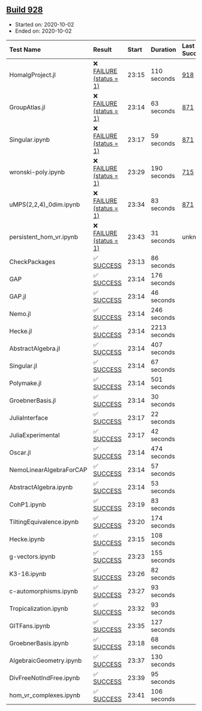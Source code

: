 ## [Build 928](https://oscarci.mathematik.uni-kl.de/job/oscar-stable/928/)

* Started on: 2020-10-02
* Ended on: 2020-10-02

| Test Name    | Result | Start | Duration | Last Success | First Failure |
|:-------------|:-------|:------|:---------|:-------------|:--------------|
| HomalgProject.jl | ❌ [FAILURE (status = 1)](https://oscarci.mathematik.uni-kl.de/job/oscar-stable/928/artifact/logs/build-928/HomalgProject.jl.log) | 23:15 | 110 seconds | [918](https://oscarci.mathematik.uni-kl.de/job/oscar-stable/918/) | [919](https://oscarci.mathematik.uni-kl.de/job/oscar-stable/919/) |
| GroupAtlas.jl | ❌ [FAILURE (status = 1)](https://oscarci.mathematik.uni-kl.de/job/oscar-stable/928/artifact/logs/build-928/GroupAtlas.jl.log) | 23:14 | 63 seconds | [871](https://oscarci.mathematik.uni-kl.de/job/oscar-stable/871/) | [872](https://oscarci.mathematik.uni-kl.de/job/oscar-stable/872/) |
| Singular.ipynb | ❌ [FAILURE (status = 1)](https://oscarci.mathematik.uni-kl.de/job/oscar-stable/928/artifact/logs/build-928/Singular.ipynb.log) | 23:17 | 59 seconds | [871](https://oscarci.mathematik.uni-kl.de/job/oscar-stable/871/) | [872](https://oscarci.mathematik.uni-kl.de/job/oscar-stable/872/) |
| wronski-poly.ipynb | ❌ [FAILURE (status = 1)](https://oscarci.mathematik.uni-kl.de/job/oscar-stable/928/artifact/logs/build-928/wronski-poly.ipynb.log) | 23:29 | 190 seconds | [715](https://oscarci.mathematik.uni-kl.de/job/oscar-stable/715/) | [716](https://oscarci.mathematik.uni-kl.de/job/oscar-stable/716/) |
| uMPS(2,2,4)_0dim.ipynb | ❌ [FAILURE (status = 1)](https://oscarci.mathematik.uni-kl.de/job/oscar-stable/928/artifact/logs/build-928/uMPS-2-2-4-_0dim.ipynb.log) | 23:34 | 83 seconds | [871](https://oscarci.mathematik.uni-kl.de/job/oscar-stable/871/) | [872](https://oscarci.mathematik.uni-kl.de/job/oscar-stable/872/) |
| persistent_hom_vr.ipynb | ❌ [FAILURE (status = 1)](https://oscarci.mathematik.uni-kl.de/job/oscar-stable/928/artifact/logs/build-928/persistent_hom_vr.ipynb.log) | 23:43 | 31 seconds | unknown | unknown |
| CheckPackages | ✅ [SUCCESS](https://oscarci.mathematik.uni-kl.de/job/oscar-stable/928/artifact/logs/build-928/CheckPackages.log) | 23:13 | 86 seconds |  |  |
| GAP | ✅ [SUCCESS](https://oscarci.mathematik.uni-kl.de/job/oscar-stable/928/artifact/logs/build-928/GAP.log) | 23:14 | 176 seconds |  |  |
| GAP.jl | ✅ [SUCCESS](https://oscarci.mathematik.uni-kl.de/job/oscar-stable/928/artifact/logs/build-928/GAP.jl.log) | 23:14 | 46 seconds |  |  |
| Nemo.jl | ✅ [SUCCESS](https://oscarci.mathematik.uni-kl.de/job/oscar-stable/928/artifact/logs/build-928/Nemo.jl.log) | 23:14 | 246 seconds |  |  |
| Hecke.jl | ✅ [SUCCESS](https://oscarci.mathematik.uni-kl.de/job/oscar-stable/928/artifact/logs/build-928/Hecke.jl.log) | 23:14 | 2213 seconds |  |  |
| AbstractAlgebra.jl | ✅ [SUCCESS](https://oscarci.mathematik.uni-kl.de/job/oscar-stable/928/artifact/logs/build-928/AbstractAlgebra.jl.log) | 23:14 | 407 seconds |  |  |
| Singular.jl | ✅ [SUCCESS](https://oscarci.mathematik.uni-kl.de/job/oscar-stable/928/artifact/logs/build-928/Singular.jl.log) | 23:14 | 67 seconds |  |  |
| Polymake.jl | ✅ [SUCCESS](https://oscarci.mathematik.uni-kl.de/job/oscar-stable/928/artifact/logs/build-928/Polymake.jl.log) | 23:14 | 501 seconds |  |  |
| GroebnerBasis.jl | ✅ [SUCCESS](https://oscarci.mathematik.uni-kl.de/job/oscar-stable/928/artifact/logs/build-928/GroebnerBasis.jl.log) | 23:14 | 30 seconds |  |  |
| JuliaInterface | ✅ [SUCCESS](https://oscarci.mathematik.uni-kl.de/job/oscar-stable/928/artifact/logs/build-928/JuliaInterface.log) | 23:17 | 22 seconds |  |  |
| JuliaExperimental | ✅ [SUCCESS](https://oscarci.mathematik.uni-kl.de/job/oscar-stable/928/artifact/logs/build-928/JuliaExperimental.log) | 23:17 | 42 seconds |  |  |
| Oscar.jl | ✅ [SUCCESS](https://oscarci.mathematik.uni-kl.de/job/oscar-stable/928/artifact/logs/build-928/Oscar.jl.log) | 23:14 | 474 seconds |  |  |
| NemoLinearAlgebraForCAP | ✅ [SUCCESS](https://oscarci.mathematik.uni-kl.de/job/oscar-stable/928/artifact/logs/build-928/NemoLinearAlgebraForCAP.log) | 23:14 | 57 seconds |  |  |
| AbstractAlgebra.ipynb | ✅ [SUCCESS](https://oscarci.mathematik.uni-kl.de/job/oscar-stable/928/artifact/logs/build-928/AbstractAlgebra.ipynb.log) | 23:14 | 53 seconds |  |  |
| CohP1.ipynb | ✅ [SUCCESS](https://oscarci.mathematik.uni-kl.de/job/oscar-stable/928/artifact/logs/build-928/CohP1.ipynb.log) | 23:19 | 83 seconds |  |  |
| TiltingEquivalence.ipynb | ✅ [SUCCESS](https://oscarci.mathematik.uni-kl.de/job/oscar-stable/928/artifact/logs/build-928/TiltingEquivalence.ipynb.log) | 23:20 | 174 seconds |  |  |
| Hecke.ipynb | ✅ [SUCCESS](https://oscarci.mathematik.uni-kl.de/job/oscar-stable/928/artifact/logs/build-928/Hecke.ipynb.log) | 23:15 | 108 seconds |  |  |
| g-vectors.ipynb | ✅ [SUCCESS](https://oscarci.mathematik.uni-kl.de/job/oscar-stable/928/artifact/logs/build-928/g-vectors.ipynb.log) | 23:23 | 155 seconds |  |  |
| K3-16.ipynb | ✅ [SUCCESS](https://oscarci.mathematik.uni-kl.de/job/oscar-stable/928/artifact/logs/build-928/K3-16.ipynb.log) | 23:26 | 82 seconds |  |  |
| c-automorphisms.ipynb | ✅ [SUCCESS](https://oscarci.mathematik.uni-kl.de/job/oscar-stable/928/artifact/logs/build-928/c-automorphisms.ipynb.log) | 23:27 | 93 seconds |  |  |
| Tropicalization.ipynb | ✅ [SUCCESS](https://oscarci.mathematik.uni-kl.de/job/oscar-stable/928/artifact/logs/build-928/Tropicalization.ipynb.log) | 23:32 | 93 seconds |  |  |
| GITFans.ipynb | ✅ [SUCCESS](https://oscarci.mathematik.uni-kl.de/job/oscar-stable/928/artifact/logs/build-928/GITFans.ipynb.log) | 23:35 | 127 seconds |  |  |
| GroebnerBasis.ipynb | ✅ [SUCCESS](https://oscarci.mathematik.uni-kl.de/job/oscar-stable/928/artifact/logs/build-928/GroebnerBasis.ipynb.log) | 23:18 | 68 seconds |  |  |
| AlgebraicGeometry.ipynb | ✅ [SUCCESS](https://oscarci.mathematik.uni-kl.de/job/oscar-stable/928/artifact/logs/build-928/AlgebraicGeometry.ipynb.log) | 23:37 | 130 seconds |  |  |
| DivFreeNotIndFree.ipynb | ✅ [SUCCESS](https://oscarci.mathematik.uni-kl.de/job/oscar-stable/928/artifact/logs/build-928/DivFreeNotIndFree.ipynb.log) | 23:39 | 95 seconds |  |  |
| hom_vr_complexes.ipynb | ✅ [SUCCESS](https://oscarci.mathematik.uni-kl.de/job/oscar-stable/928/artifact/logs/build-928/hom_vr_complexes.ipynb.log) | 23:41 | 106 seconds |  |  |
